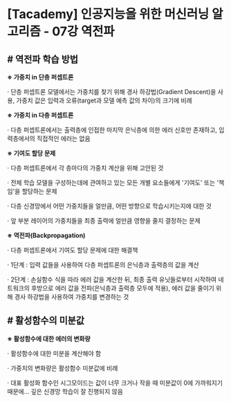 ﻿

# ﻿﻿[Tacademy] 인공지능을 위한 머신러닝 알고리즘 - 07강 역전파



## **# 역전파 학습 방법**

**※ 가중치 in 단층 퍼셉트론**

  · 단층 퍼셉트론 모델에서는 가중치를 찾기 위해 경사 하강법(Gradient Descent)을 사용, 가중치 값은 입력과 오류(target과 모델 예측 값의 차이)의 크기에 비례



**※ 가중치 in 다층 퍼셉트론**

  · 다층 퍼셉트론에서는 출력층에 인접한 마지막 은닉층에 의한 에러 신호만 존재하고, 입력층에서의 직접적인 에러는 없음



**※ 기여도 할당 문제**

  · 다층 퍼셉트론에서 각 층마다의 가중치 계산을 위해 고안된 것

  · 전체 학습 모델을 구성하는데에 관여하고 있는 모든 개별 요소들에게 '기여도' 또는 '책임'을 할당하는 문제

  · 다층 신경망에서 어떤 가중치들을 얼만큼, 어떤 방향으로 학습시키는지에 대한 것

  · 앞 부분 레이어의 가중치들을 최종 출력에 얼만큼 영향을 줄지 결정하는 문제



**※ 역전파(Backpropagation)**

  · 다층 퍼셉트론에서 기여도 할당 문제에 대한 해결책

  · 1단계 : 입력 값들을 사용하여 다층 퍼셉트론의 은닉층과 출력층의 값을 계산

  · 2단계 : 손실함수 식을 따라 에러 값을 계산한 뒤, 최종 출력 유닛들로부터 시작하여 네트워크의 후방으로 에러 값을 전파(은닉층과 출력층 모두에 적용), 에러 값을 줄이기 위해 경사 하강법을 사용하여 가중치를 변경하는 것



## **# 활성함수의 미분값**

**※ 활성함수에 대한 에러의 변화량**

  · 활성함수에 대한 미분을 계산해야 함

  · 가중치의 변화량은 활성함수 미분값에 비례

  · 대표 활성화 함수인 시그모이드는 값이 너무 크거나 작을 때 미분값이 0에 가까워지기 때문에... 깊은 신경망 학습이 잘 진행되지 않음